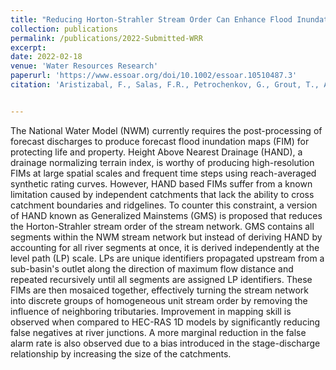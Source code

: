 ```yaml
---
title: "Reducing Horton-Strahler Stream Order Can Enhance Flood Inundation Mapping Skill with Applications for the U.S. National Water Model"
collection: publications
permalink: /publications/2022-Submitted-WRR
excerpt: 
date: 2022-02-18
venue: 'Water Resources Research'
paperurl: 'https://www.essoar.org/doi/10.1002/essoar.10510487.3'
citation: 'Aristizabal, F., Salas, F.R., Petrochenkov, G., Grout, T., Avant, B., Bates, B., Spies, R., Chadwick, N., Wills, Z., Judge, J. (2022 - In Review). &quot;Reducing Horton-Strahler Stream Order Can Enhance Flood Inundation Mapping Skill with Applications for the U.S. National Water Model.&quot; <i>Water Resources Research</i>. 13, 1-12.'


---
```


<script type='text/javascript' src='https://d1bxh8uas1mnw7.cloudfront.net/assets/embed.js'></script> <div data-badge-popover="right" data-badge-type="donut" data-doi="10.1016/j.impact.2018.11.001" data-hide-no-mentions="true" data-hide-less-than="1" class="altmetric-embed"></div>

The National Water Model (NWM) currently requires the post-processing of forecast discharges to produce forecast flood inundation maps (FIM) for protecting life and property.  Height Above Nearest Drainage (HAND), a drainage normalizing terrain index, is worthy of producing high-resolution FIMs at large spatial scales and frequent time steps using reach-averaged synthetic rating curves. However, HAND based FIMs suffer from a known limitation caused by independent catchments that lack the ability to cross catchment boundaries and ridgelines. To counter this constraint, a version of HAND known as Generalized Mainstems (GMS) is proposed that reduces the Horton-Strahler stream order of the stream network. GMS contains all segments within the NWM stream network but instead of deriving HAND by accounting for all river segments at once, it is derived independently at the level path (LP) scale. LPs are unique identifiers propagated upstream from a sub-basin's outlet along the direction of maximum flow distance and repeated recursively until all segments are assigned LP identifiers. These FIMs are then mosaiced together, effectively turning the stream network into discrete groups of homogeneous unit stream order by removing the influence of neighboring tributaries. Improvement in mapping skill is observed when compared to HEC-RAS 1D models by significantly reducing false negatives at river junctions. A more marginal reduction in the false alarm rate is also observed due to a bias introduced in the stage-discharge relationship by increasing the size of the catchments.

